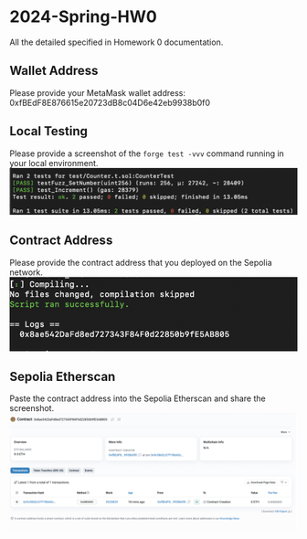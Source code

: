 # 2024-Spring-HW0

All the detailed specified in Homework 0 documentation.

## Wallet Address
Please provide your MetaMask wallet address:
0xfBEdF8E876615e20723dB8c04D6e42eb9938b0f0

## Local Testing
Please provide a screenshot of the `forge test -vvv` command running in your local environment.
![](./hw0/screenshots/Figure1.png)

## Contract Address
Please provide the contract address that you deployed on the Sepolia network.
![](./hw0/screenshots/Figure2.png)

## Sepolia Etherscan
Paste the contract address into the Sepolia Etherscan and share the screenshot.
![](./hw0/screenshots/Figure3.png)